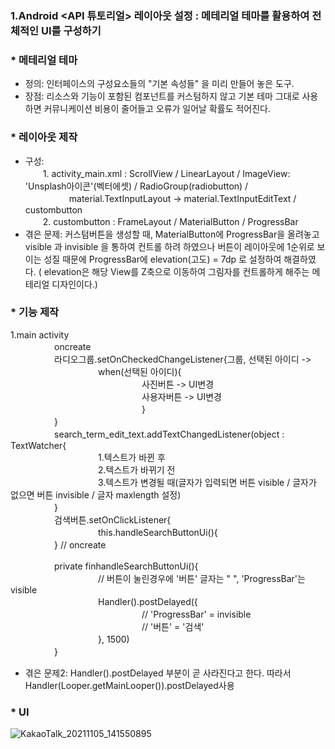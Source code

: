 ### 1.Android <API 튜토리얼> 레이아웃 설정 : 메테리얼 테마를 활용하여 전체적인 UI를 구성하기

### * 메테리얼 테마
  - 정의: 인터페이스의 구성요소들의 "기본 속성들" 을 미리 만들어 놓은 도구.
  - 장점: 리소스와 기능이 포함된 컴포넌트를 커스텀하지 않고 기본 테마 그대로 사용하면 커뮤니케이션 비용이 줄어들고 오류가 일어날 확률도 적어진다.

### * 레이아웃 제작
  - 구성:   
　　1. activity_main.xml :  ScrollView / LinearLayout / ImageView: 'Unsplash아이콘'(벡터에셋) / RadioGroup(radiobutton) /  
　　　　　material.TextInputLayout -> material.TextInputEditText / custombutton  
　　2. custombutton : FrameLayout / MaterialButton / ProgressBar
  - 겪은 문제: 커스텀버튼을 생성할 때, MaterialButton에 ProgressBar을 올려놓고 visible 과 invisible 을 통하여 컨트롤 하려 하였으나 버튼이 레이아웃에 1순위로 보이는 성질 때문에
               ProgressBar에 elevation(고도) = 7dp 로 설정하여 해결하였다. ( elevation은 해당 View를 Z축으로 이동하여 그림자를 컨트롤하게 해주는 메테리얼 디자인이다.) 
### * 기능 제작
1.main activity  
　　　　　oncreate  
　　　　　라디오그룹.setOnCheckedChangeListener{그룹, 선택된 아이디 ->  
　　　　　　　　　　when(선택된 아이디){  
　　　　　　　　　　　　　　　사진버튼 -> UI변경   
　　　　　　　　　　　　　　　사용자버튼 -> UI변경  
　　　　　　　　　　　　　　　}  
　　　　　}  
　　　　　search_term_edit_text.addTextChangedListener(object : TextWatcher{  
　　　　　　　　　　1.텍스트가 바뀐 후  
　　　　　　　　　　2.텍스트가 바뀌기 전  
　　　　　　　　　　3.텍스트가 변경될 때(글자가 입력되면 버튼 visible / 글자가 없으면 버튼 invisible / 글자 maxlength 설정)    
 　　　　　}  
　　　　　검색버튼.setOnClickListener{  
　　　　　　　　　　this.handleSearchButtonUi(){  
　　　　　} // oncreate  
     
　　　　　private finhandleSearchButtonUi(){  
　　　　　　　　　　// 버튼이 눌린경우에 '버튼' 글자는 " ", 'ProgressBar'는 visible  
　　　　　　　　　　Handler().postDelayed({  
　　　　　　　　　　　　　　　// 'ProgressBar' = invisible  
　　　　　　　　　　　　　　　// '버튼' = '검색'  
　　　　　　　　　　}, 1500)  
　　　　　}  
  - 겪은 문제2: Handler().postDelayed 부분이 곧 사라진다고 한다. 따라서 Handler(Looper.getMainLooper()).postDelayed사용  
  

          
  
  

### * UI
![KakaoTalk_20211105_141550895](https://user-images.githubusercontent.com/59447235/140462356-3a69ec25-1530-476b-93e1-7279913f500f.jpg)

